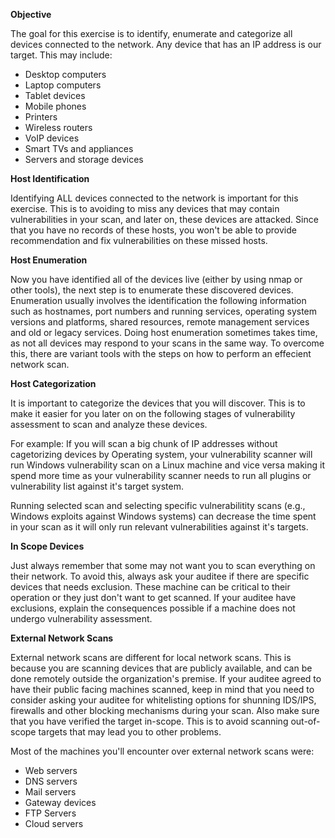 **Objective**

The goal for this exercise is to identify, enumerate and categorize all devices connected to the network. Any device that has an IP address is our target. This may include:

  - Desktop computers
  - Laptop computers
  - Tablet devices
  - Mobile phones
  - Printers
  - Wireless routers
  - VoIP devices
  - Smart TVs and appliances
  - Servers and storage devices

**Host Identification**

Identifying ALL devices connected to the network is important for this exercise. This is to avoiding to miss any devices that may contain vulnerabilities in your scan, and later on, these devices are attacked. Since that you have no records of these hosts, you won't be able to provide recommendation and fix vulnerabilities on these missed hosts.

**Host Enumeration**

Now you have identified all of the devices live (either by using nmap or other tools), the next step is to enumerate these discovered devices. Enumeration usually involves the identification the following information such as hostnames, port numbers and running services, operating system versions and platforms, shared resources, remote management services and old or legacy services. Doing host enumeration sometimes takes time, as not all devices may respond to your scans in the same way. To overcome this, there are variant tools with the steps on how to perform an effecient network scan. 

**Host Categorization**

It is important to categorize the devices that you will discover. This is to make it easier for you later on on the following stages of vulnerability assessment to scan and analyze these devices.

For example: If you will scan a big chunk of IP addresses without cagetorizing devices by Operating system, your vulnerability scanner will run Windows vulnerability scan on a Linux machine and vice versa making it spend more time as your vulnerability scanner needs to run all plugins or vulnerability list against it's target system.

Running selected scan and selecting specific vulnerabilitity scans (e.g., Windows exploits against Windows systems) can decrease the time spent in your scan as it will only run relevant vulnerabilities against it's targets.

**In Scope Devices**

Just always remember that some may not want you to scan everything on their network. To avoid this, always ask your auditee if there are specific devices that needs exclusion. These machine can be critical to their operation or they just don't want to get scanned. If your auditee have exclusions, explain the consequences possible if a machine does not undergo vulnerability assessment.


**External Network Scans**

External network scans are different for local network scans. This is because you are scanning devices that are publicly available, and can be done remotely outside the organization's premise. If your auditee agreed to have their public facing machines scanned, keep in mind that you need to consider asking your auditee for whitelisting options for shunning IDS/IPS, firewalls and other blocking mechanisms during your scan. Also make sure that you have verified the target in-scope. This is to avoid scanning out-of-scope targets that may lead you to other problems.

Most of the machines you'll encounter over external network scans were:

  - Web servers
  - DNS servers
  - Mail servers
  - Gateway devices
  - FTP Servers
  - Cloud servers
